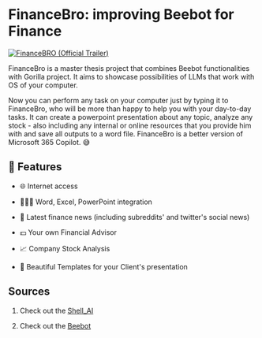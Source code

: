 # FinanceBro: improving Beebot for Finance

[![FinanceBRO (Official Trailer)](http://img.youtube.com/vi/lYqiPUY2PGg/0.jpg)](http://www.youtube.com/watch?v=lYqiPUY2PGg "FinanceBRO (Official Trailer)")

FinanceBro is a master thesis project that combines Beebot functionalities with Gorilla project. It aims to showcase possibilities of LLMs that work with OS of your computer. 




Now you can perform any task on your computer just by typing it to FinanceBro, who will be more than happy to help you with your day-to-day tasks. It can create a powerpoint presentation about any topic, analyze any stock - also including any internal or online resources that you provide him with and save all outputs to a word file. FinanceBro is a better version of Microsoft 365 Copilot. 😅




## 🚀 Features






- 🌐 Internet access

- 📘📗📙 Word, Excel, PowerPoint integration

- 📰 Latest finance news (including subreddits' and twitter's social news)

- 💵 Your own Financial Advisor

- 📈 Company Stock Analysis

- 💫 Beautiful Templates for your Client's presentation




## Sources




1. Check out the [Shell_AI](https://github.com/ricklamers/shell-ai)

2. Check out the [Beebot](https://github.com/AutoPackAI/beebot)

























































